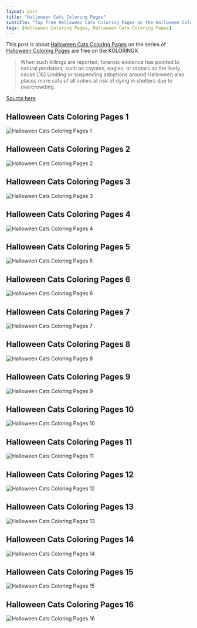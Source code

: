 ```yaml
---
layout: post
title: "Halloween Cats Coloring Pages"
subtitle: "Top free Halloween Cats Coloring Pages on the Halloween Coloring Pages at koloringx.xyz "
tags: [Halloween Coloring Pages, Halloween Cats Coloring Pages]
---
```

This post is about [Halloween Cats Coloring Pages](http://koloringx.xyz/blog/Halloween-Cats-Coloring-Pages) on the series of [Halloween Coloring Pages](http://koloringx.xyz) are free on the KOLORINGX
> When such killings are reported, forensic evidence has pointed to natural predators, such as coyotes, eagles, or raptors as the likely cause.[16] Limiting or suspending adoptions around Halloween also places more cats of all colors at risk of dying in shelters due to overcrowding.

[Source here](https://en.wikipedia.org/wiki/Black_cat)
## Halloween Cats Coloring Pages 1
![Halloween Cats Coloring Pages 1](http://koloringx.xyz/Halloween-Coloring-Pages/Halloween-Cats-Coloring-Pages%20(1).png)

<script async src="https://pagead2.googlesyndication.com/pagead/js/adsbygoogle.js"></script> <!-- Koloringx --> 
 <ins class="adsbygoogle"  
   style="display:block"   
  data-ad-client="ca-pub-6753140515841889"   
  data-ad-slot="2585677186"  
   data-ad-format="auto"  
   data-full-width-responsive="true"></ins> 
 <script>  
   (adsbygoogle = window.adsbygoogle || []).push({}); 
 </script>

## Halloween Cats Coloring Pages 2
![Halloween Cats Coloring Pages 2](http://koloringx.xyz/Halloween-Coloring-Pages/Halloween-Cats-Coloring-Pages%20(2).png)
## Halloween Cats Coloring Pages 3
![Halloween Cats Coloring Pages 3](http://koloringx.xyz/Halloween-Coloring-Pages/Halloween-Cats-Coloring-Pages%20(3).png)
## Halloween Cats Coloring Pages 4
![Halloween Cats Coloring Pages 4](http://koloringx.xyz/Halloween-Coloring-Pages/Halloween-Cats-Coloring-Pages%20(4).png)
## Halloween Cats Coloring Pages 5
![Halloween Cats Coloring Pages 5](http://koloringx.xyz/Halloween-Coloring-Pages/Halloween-Cats-Coloring-Pages%20(5).png)

<script async src="https://pagead2.googlesyndication.com/pagead/js/adsbygoogle.js"></script> <!-- Koloringx --> 
 <ins class="adsbygoogle"  
   style="display:block"   
  data-ad-client="ca-pub-6753140515841889"   
  data-ad-slot="2585677186"  
   data-ad-format="auto"  
   data-full-width-responsive="true"></ins> 
 <script>  
   (adsbygoogle = window.adsbygoogle || []).push({}); 
 </script>

## Halloween Cats Coloring Pages 6
![Halloween Cats Coloring Pages 6](http://koloringx.xyz/Halloween-Coloring-Pages/Halloween-Cats-Coloring-Pages%20(6).png)
## Halloween Cats Coloring Pages 7
![Halloween Cats Coloring Pages 7](http://koloringx.xyz/Halloween-Coloring-Pages/Halloween-Cats-Coloring-Pages%20(7).png)
## Halloween Cats Coloring Pages 8
![Halloween Cats Coloring Pages 8](http://koloringx.xyz/Halloween-Coloring-Pages/Halloween-Cats-Coloring-Pages%20(8).png)
## Halloween Cats Coloring Pages 9
![Halloween Cats Coloring Pages 9](http://koloringx.xyz/Halloween-Coloring-Pages/Halloween-Cats-Coloring-Pages%20(9).png)
## Halloween Cats Coloring Pages 10
![Halloween Cats Coloring Pages 10](http://koloringx.xyz/Halloween-Coloring-Pages/Halloween-Cats-Coloring-Pages%20(10).png)

<script async src="https://pagead2.googlesyndication.com/pagead/js/adsbygoogle.js"></script> <!-- Koloringx --> 
 <ins class="adsbygoogle"  
   style="display:block"   
  data-ad-client="ca-pub-6753140515841889"   
  data-ad-slot="2585677186"  
   data-ad-format="auto"  
   data-full-width-responsive="true"></ins> 
 <script>  
   (adsbygoogle = window.adsbygoogle || []).push({}); 
 </script>

## Halloween Cats Coloring Pages 11
![Halloween Cats Coloring Pages 11](http://koloringx.xyz/Halloween-Coloring-Pages/Halloween-Cats-Coloring-Pages%20(11).png)
## Halloween Cats Coloring Pages 12
![Halloween Cats Coloring Pages 12](http://koloringx.xyz/Halloween-Coloring-Pages/Halloween-Cats-Coloring-Pages%20(12).png)
## Halloween Cats Coloring Pages 13
![Halloween Cats Coloring Pages 13](http://koloringx.xyz/Halloween-Coloring-Pages/Halloween-Cats-Coloring-Pages%20(13).png)
## Halloween Cats Coloring Pages 14
![Halloween Cats Coloring Pages 14](http://koloringx.xyz/Halloween-Coloring-Pages/Halloween-Cats-Coloring-Pages%20(14).png)
## Halloween Cats Coloring Pages 15
![Halloween Cats Coloring Pages 15](http://koloringx.xyz/Halloween-Coloring-Pages/Halloween-Cats-Coloring-Pages%20(15).png)

<script async src="https://pagead2.googlesyndication.com/pagead/js/adsbygoogle.js"></script> <!-- Koloringx --> 
 <ins class="adsbygoogle"  
   style="display:block"   
  data-ad-client="ca-pub-6753140515841889"   
  data-ad-slot="2585677186"  
   data-ad-format="auto"  
   data-full-width-responsive="true"></ins> 
 <script>  
   (adsbygoogle = window.adsbygoogle || []).push({}); 
 </script>

## Halloween Cats Coloring Pages 16
![Halloween Cats Coloring Pages 16](http://koloringx.xyz/Halloween-Coloring-Pages/Halloween-Cats-Coloring-Pages%20(16).png)
